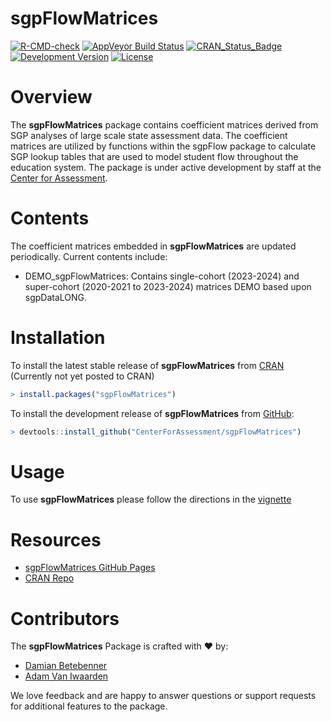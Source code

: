sgpFlowMatrices
=============

[![R-CMD-check](https://github.com/CenterForAssessment/sgpFlowMatrices/workflows/R-CMD-check/badge.svg)](https://github.com/CenterForAssessment/sgpFlowMatrices/actions)
[![AppVeyor Build Status](https://ci.appveyor.com/api/projects/status/github/centerforassessment/sgpFlowMatrices?branch=master&svg=true)](https://ci.appveyor.com/project/centerforassessment/sgpFlowMatrices)
[![CRAN_Status_Badge](http://www.r-pkg.org/badges/version/sgpFlowMatrices)](http://cran.r-project.org/package=sgpFlowMatrices)
[![Development Version](https://img.shields.io/badge/devel-0.0--0.5-brightgreen.svg)](https://github.com/CenterForAssessment/sgpFlowMatrices)
[![License](http://img.shields.io/badge/license-GPL%203-brightgreen.svg?style=flat)](https://github.com/CenterForAssessment/sgpFlowMatrices/blob/master/LICENSE.md)

# Overview

The **sgpFlowMatrices** package contains coefficient matrices derived from SGP analyses of large scale state assessment data. The coefficient matrices are utilized by functions within the sgpFlow package to calculate SGP lookup tables that are used to model student flow throughout the education system. The package is under active development by staff at the [Center for Assessment](https://www.nciea.org).

# Contents

The coefficient matrices embedded in **sgpFlowMatrices** are updated periodically. Current contents include:

* DEMO_sgpFlowMatrices: Contains single-cohort (2023-2024) and super-cohort (2020-2021 to 2023-2024) matrices DEMO based upon sgpDataLONG.

# Installation

To install the latest stable release of **sgpFlowMatrices** from [CRAN](https://CRAN.R-project.org/package=sgpFlowMatrices) (Currently not yet posted to CRAN)

```R
> install.packages("sgpFlowMatrices")
```

To install the development release of **sgpFlowMatrices** from [GitHub](https://github.com/CenterForAssessment/sgpFlowMatrices/):

```R
> devtools::install_github("CenterForAssessment/sgpFlowMatrices")
```

# Usage

To use **sgpFlowMatrices** please follow the directions in the [vignette](https://centerforassessment.github.io/sgpFlowMatrices/articles/sgpFlowMatrices.html)


# Resources

* [sgpFlowMatrices GitHub Pages](https://CenterForAssessment.github.io/sgpFlowMatrices)
* [CRAN Repo](https://CRAN.R-project.org/package=sgpFlowMatrices)

# Contributors

The **sgpFlowMatrices** Package is crafted with :heart: by:

* [Damian Betebenner](https://github.com/dbetebenner)
* [Adam Van Iwaarden](https://github.com/adamvi)

We love feedback and are happy to answer questions or support requests for additional features to the package.
